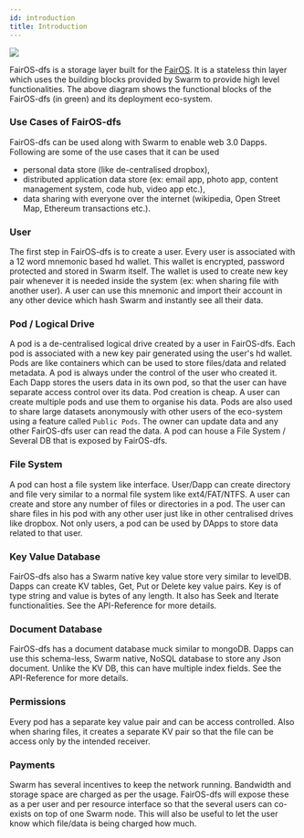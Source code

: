```yaml
---
id: introduction
title: Introduction
---
```


![](/img/FairOS-dfs-Architecture.png)

FairOS-dfs is a storage layer built for the [FairOS](/img/fairOS/introduction). It is a stateless thin layer which uses the building blocks provided by Swarm to provide high level functionalities. The above diagram shows the functional blocks of the FairOS-dfs (in green) and its deployment eco-system.


### Use Cases of FairOS-dfs
FairOS-dfs can be used along with Swarm to enable web 3.0 Dapps. Following are some of the use cases that it can be used
- personal data store (like de-centralised dropbox),
- distributed application data store (ex: email app, photo app, content management system, code hub, video app etc.),
- data sharing with everyone over the internet (wikipedia, Open Street Map, Ethereum transactions etc.).


### User
The first step in FairOS-dfs is to create a user. Every user is associated with a 12 word mnemonic based hd wallet. This wallet is encrypted, password protected and stored in Swarm itself. The wallet is used to create new key pair whenever it is needed inside the system (ex: when sharing file with another user). A user can use this mnemonic and import their account in any other device which hash Swarm and instantly see all their data.

### Pod / Logical Drive
A pod is a de-centralised logical drive created by a user in FairOS-dfs. Each pod is associated with a new key pair generated using the user's hd wallet. Pods are like containers which can be used to store files/data and related metadata. A pod is always under the control of the user who created it. Each Dapp stores the users data in its own pod, so that the user can have separate access control over its data. Pod creation is cheap. A user can create multiple pods and use them to organise his data. Pods are also used to share large datasets anonymously with other users of the eco-system using a feature called `Public Pods`. The owner can update data and any other FairOS-dfs user can read the data. A pod can house a File System / Several DB that is exposed by FairOS-dfs.

### File System
A pod can host a file system like interface. User/Dapp can create directory and file very similar to a normal file system like ext4/FAT/NTFS. A user can create and store any number of files or directories in a pod. The user can share files in his pod with any other user just like in other centralised drives like dropbox. Not only users, a pod can be used by DApps to store data related to that user.

### Key Value Database
FairOS-dfs also has a Swarm native key value store very similar to levelDB. Dapps can create KV tables, Get, Put or Delete key value pairs. Key is of type string and value is bytes of any length. It also has Seek and Iterate functionalities. See the API-Reference for more details.

### Document Database
FairOS-dfs has a document database muck similar to mongoDB. Dapps can use this schema-less, Swarm native, NoSQL database to store any Json document. Unlike the KV DB, this can have multiple index fields. See the API-Reference for more details.

### Permissions
Every pod has a separate key value pair and can be access controlled. Also when sharing files, it creates a separate KV pair so that the file can be access only by the intended receiver.

### Payments
Swarm has several incentives to keep the network running. Bandwidth and storage space are charged as per the usage. FairOS-dfs will expose these as a per user and per resource interface so that the several users can co-exists on top of one Swarm node. This will also be useful to let the user know which file/data is being charged how much.
